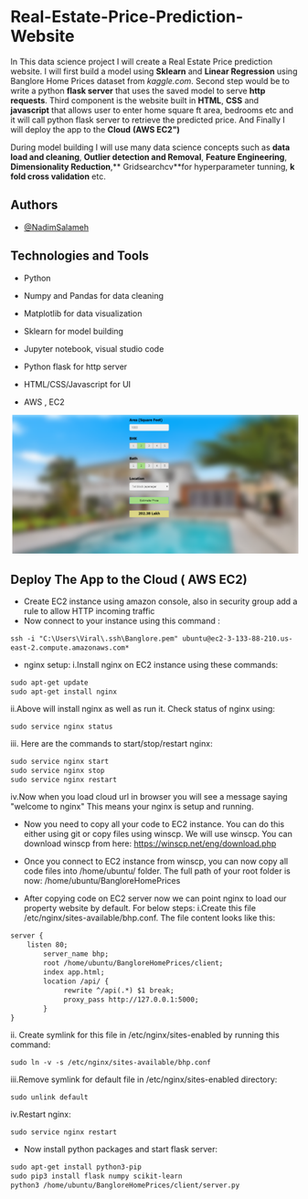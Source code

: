 # Real-Estate-Price-Prediction-Website
 In This data science project I will create  a Real Estate Price 
prediction website. I will first build a model using **Sklearn**
and **Linear Regression** using Banglore Home Prices dataset from *kaggle.com*.
Second step would be to write a python **flask
server** that uses the saved model to serve **http requests**. 
   Third component is the website built in **HTML**, **CSS** and 
   **javascript** that allows user to enter home square ft area,
 bedrooms etc and it will call python flask server to retrieve
  the predicted price. And Finally I will deploy the app to the **Cloud** 
**(AWS EC2")**

During model building I will use many data science concepts such as **data load and cleaning**,
**Outlier detection and Removal**, **Feature Engineering**, 
**Dimensionality Reduction**,** Gridsearchcv**for hyperparameter tunning, 
**k fold cross validation** etc.
 



## Authors

- [@NadimSalameh](https://github.com/NadimSalameh)


## Technologies and Tools

* Python

* Numpy and Pandas for data cleaning

* Matplotlib for data visualization

* Sklearn for model building

* Jupyter notebook, visual studio code 

* Python flask for http server

* HTML/CSS/Javascript for UI

* AWS , EC2 

![Alt text](https://github.com/NadimSalameh/Real-Estate-Price-Prediction-Website/blob/main/Home%20Price%20Prediction.png "Home Price Prediction")

## Deploy The App to the Cloud ( AWS EC2)

* Create EC2 instance using amazon console, also in security group add a rule to allow HTTP incoming traffic
* Now connect to your instance using this command :

```console
ssh -i "C:\Users\Viral\.ssh\Banglore.pem" ubuntu@ec2-3-133-88-210.us-east-2.compute.amazonaws.com*
```
* nginx setup:
i.Install nginx on EC2 instance using these commands:
```console
sudo apt-get update
sudo apt-get install nginx
```
ii.Above will install nginx as well as run it. Check status of nginx using:
``` console
sudo service nginx status
```
iii. Here are the commands to start/stop/restart nginx:
``` console
sudo service nginx start
sudo service nginx stop
sudo service nginx restart
```
iv.Now when you load cloud url in browser you will see a message saying "welcome to nginx" This means your nginx is setup and running.

* Now you need to copy all your code to EC2 instance. You can do this either using git or copy files using winscp. We will use winscp. You can download winscp from here: https://winscp.net/eng/download.php

* Once you connect to EC2 instance from winscp, you can now copy all code files into /home/ubuntu/ folder. The full path of your root folder is now: /home/ubuntu/BangloreHomePrices

* After copying code on EC2 server now we can point nginx to load our property website by default. For below steps:
i.Create this file /etc/nginx/sites-available/bhp.conf. The file content looks like this:
``` console
server {
    listen 80;
        server_name bhp;
        root /home/ubuntu/BangloreHomePrices/client;
        index app.html;
        location /api/ {
             rewrite ^/api(.*) $1 break;
             proxy_pass http://127.0.0.1:5000;
        }
}

```
ii. Create symlink for this file in /etc/nginx/sites-enabled by running this command:
```console
sudo ln -v -s /etc/nginx/sites-available/bhp.conf
```
iii.Remove symlink for default file in /etc/nginx/sites-enabled directory:
```console
sudo unlink default
```
iv.Restart nginx:
```console
sudo service nginx restart
```

* Now install python packages and start flask server:
``` console
sudo apt-get install python3-pip
sudo pip3 install flask numpy scikit-learn
python3 /home/ubuntu/BangloreHomePrices/client/server.py

 ```